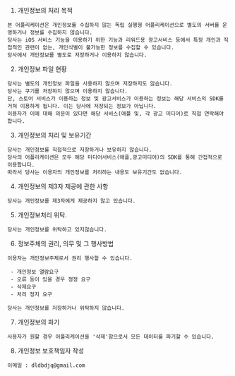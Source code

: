 1. 개인정보의 처리 목적
```
본 어플리케이션은 개인정보를 수집하지 않는 독립 실행형 어플리케이션으로 별도의 서버를 운영하거나 정보를 수집하지 않습니다.
당사는 iOS 서비스 기능을 이용하기 위한 기능과 리워드용 광고서비스 등에서 특정 개인과 직접적인 관련이 없는, 개인식별이 불가능한 정보를 수집할 수 있습니다.
당사에서 개인정보를 별도로 저장하거나 이용하지 않습니다.
```

2. 개인정보 파일 현황
```
당사는 별도의 개인정보 파일을 사용하지 않으며 저장하지도 않습니다.
당사는 쿠기를 저장하지 않으며 이용하지 않습니다.
단, 스토어 서비스가 이용하는 정보 및 광고서비스가 이용하는 정보는 해당 서비스의 SDK를 거쳐 이용하게 됩니다. 이는 당사에 저장되는 정보가 아닙니다.
이용자가 이에 대해 의문이 있다면 해당 서비스(애플 및, 각 광고 미디어)로 직접 연락해야 합니다.
```

3. 개인정보의 처리 및 보유기간
```
당사는 개인정보를 직접적으로 저장하거나 보유하지 않습니다.
당사의 어플리케이션은 모두 해당 미디어서비스(애플,광고미디어)의 SDK를 통해 간접적으로 이용합니다.
따라서 당사는 이용자의 개인정보를 처리하는 내용도 보유기간도 없습니다.
```

4. 개인정보의 제3자 제공에 관한 사항
```
당사는 개인정보를 제3자에게 제공하지 않고 있습니다.
```

5. 개인정보처리 위탁.
```
당사는 개인정보를 위탁하고 있지않습니다.
```

6. 정보주체의 권리, 의무 및 그 행사방법
```
이용자는 개인정보주체로서 권리 행사할 수 있습니다.

 - 개인정보 열람요구
 - 오류 등이 있을 경우 정정 요구
 - 삭제요구
 - 처리 정지 요구

당사는 개인정보를 저장하거나 위탁하지 않습니다.
```

7. 개인정보의 파기
```
사용자가 원할 경우 어플리케이션을 '삭제'함으로서 모든 데이터를 파기할 수 있습니다.
```

8. 개인정보 보호책임자 작성
```
이메일 : dldbdjq@gmail.com
```

